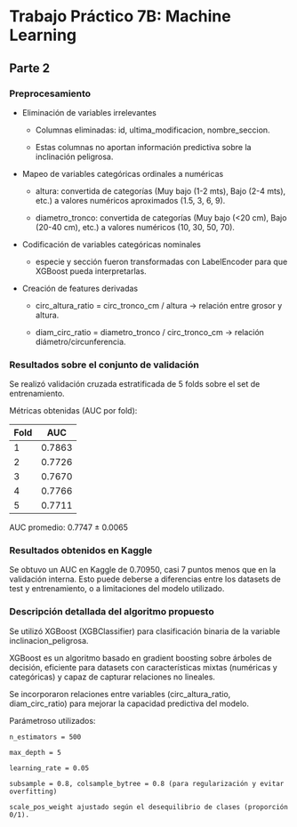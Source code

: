 # Trabajo Práctico 7B: Machine Learning


## Parte 2


### Preprocesamiento

* Eliminación de variables irrelevantes

    * Columnas eliminadas: id, ultima_modificacion, nombre_seccion.

    * Estas columnas no aportan información predictiva sobre la inclinación peligrosa.

* Mapeo de variables categóricas ordinales a numéricas

    * altura: convertida de categorías (Muy bajo (1-2 mts), Bajo (2-4 mts), etc.) a valores numéricos aproximados (1.5, 3, 6, 9).

    * diametro_tronco: convertida de categorías (Muy bajo (<20 cm), Bajo (20-40 cm), etc.) a valores numéricos (10, 30, 50, 70).

* Codificación de variables categóricas nominales

    * especie y sección fueron transformadas con LabelEncoder para que XGBoost pueda interpretarlas.

* Creación de features derivadas

    * circ_altura_ratio = circ_tronco_cm / altura → relación entre grosor y altura.

    * diam_circ_ratio = diametro_tronco / circ_tronco_cm → relación diámetro/circunferencia.


### Resultados sobre el conjunto de validación

Se realizó validación cruzada estratificada de 5 folds sobre el set de entrenamiento.

Métricas obtenidas (AUC por fold):

| Fold | AUC    |
| ---- | ------ |
| 1    | 0.7863 |
| 2    | 0.7726 |
| 3    | 0.7670 |
| 4    | 0.7766 |
| 5    | 0.7711 |

AUC promedio: 0.7747 ± 0.0065


### Resultados obtenidos en Kaggle

Se obtuvo un AUC en Kaggle de 0.70950, casi 7 puntos menos que en la validación interna. Esto puede deberse a diferencias entre los datasets de test y entrenamiento, o a limitaciones del modelo utilizado.

### Descripción detallada del algoritmo propuesto

Se utilizó XGBoost (XGBClassifier) para clasificación binaria de la variable inclinacion_peligrosa.

XGBoost es un algoritmo basado en gradient boosting sobre árboles de decisión, eficiente para datasets con características mixtas (numéricas y categóricas) y capaz de capturar relaciones no lineales.

Se incorporaron relaciones entre variables (circ_altura_ratio, diam_circ_ratio) para mejorar la capacidad predictiva del modelo.

Parámetroso utilizados:

```
n_estimators = 500

max_depth = 5

learning_rate = 0.05

subsample = 0.8, colsample_bytree = 0.8 (para regularización y evitar overfitting)

scale_pos_weight ajustado según el desequilibrio de clases (proporción 0/1).
```
